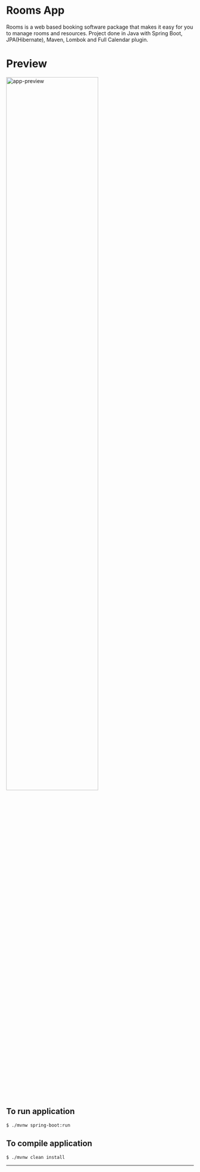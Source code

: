 Rooms App
========
Rooms is a web based booking software package that makes it easy for you to manage rooms and resources. 
Project done in Java with Spring Boot, JPA(Hibernate), Maven, Lombok and Full Calendar plugin.

# Preview
<div>
	<img src="http://i.imgur.com/nd611B5.gif" alt="app-preview" width="70%" height="70%">
</div>

To run application
----
	$ ./mvnw spring-boot:run

To compile application
----
	$ ./mvnw clean install
----
